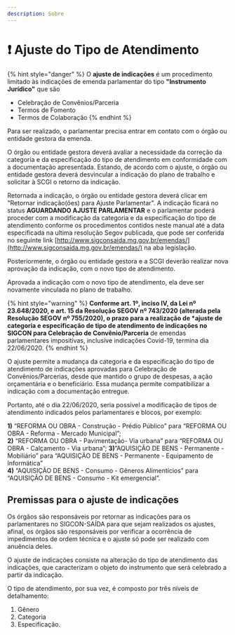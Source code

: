 ```yaml
---
description: Sobre
---
```


# ❗️ Ajuste do Tipo de Atendimento



{% hint style="danger" %}
O **ajuste de indicações** é um procedimento limitado às indicações de emenda parlamentar do tipo **"Instrumento Jurídico"**  que são

* Celebração de Convênios/Parceria
* Termos de Fomento
* Termos de Colaboração
{% endhint %}

Para ser realizado, o parlamentar precisa entrar em contato com o órgão ou entidade gestora da emenda.   
  
O órgão ou entidade gestora deverá avaliar a necessidade da correção da categoria e da especificação do tipo de atendimento em conformidade com a documentação apresentada. Estando, de acordo com o ajuste, o órgão ou entidade gestora deverá desvincular a indicação do plano de trabalho e solicitar à SCGI o retorno da indicação. 

Retornada a indicação, o órgão ou entidade gestora deverá clicar em "Retornar indicação\(ões\) para Ajuste Parlamentar".  A indicação ficará no status **AGUARDANDO AJUSTE PARLAMENTAR** e o parlamentar poderá proceder com a modificação da categoria e da especificação do tipo de atendimento conforme os procedimentos contidos neste manual até a data especificada na ultima resolução Segov publicada, que pode ser conferida no seguinte link [http://www.sigconsaida.mg.gov.br/emendas/](http://www.sigconsaida.mg.gov.br/emendas/) na aba legislação.  
  
Posteriormente, o órgão ou entidade gestora e a SCGI deverão realizar nova aprovação da indicação, com o novo tipo de atendimento.   
  
Aprovada a indicação com o novo tipo de atendimento, ela deve ser novamente vinculada no plano de trabalho.

{% hint style="warning" %}
**Conforme art. 1º, inciso IV, da Lei nº 23.648/2020, e art. 15 da Resolução SEGOV nº 743/2020 \(alterada pela Resolução SEGOV nº 755/2020\), o prazo para a realização de \*ajuste de categoria e especificação de tipo de atendimento de indicações no SIGCON para Celebração de Convênio/Parceria** de emendas parlamentares impositivas, inclusive indicações Covid-19, termina dia 22/06/2020.
{% endhint %}

O ajuste permite a mudança da categoria e da especificação do tipo de atendimento de indicações aprovadas para Celebração de Convênios/Parcerias, desde que mantido o grupo de despesas, a ação orçamentária e o beneficiário. Essa mudança permite compatibilizar a indicação com a documentação entregue.   
  
Portanto, até o dia 22/06/2020, seria possível a modificação de tipos de atendimento indicados pelos parlamentares e blocos, por exemplo:   
  
**1\)**  “REFORMA OU OBRA - Construção - Prédio Público” para “REFORMA OU OBRA - Reforma - Mercado Municipal”;   
**2\)**  “REFORMA OU OBRA - Pavimentação- Via urbana” para “REFORMA OU OBRA - Calçamento - Via urbana”; **3\)**”AQUISIÇÃO DE BENS - Permanente - Mobiliário” para “AQUISIÇÃO DE BENS - Permanente - Equipamento de Informática”   
**4\)** “AQUISIÇÃO DE BENS - Consumo - Gêneros Alimentícios” para “AQUISIÇÃO DE BENS - Consumo - Kit emergencial”.

## Premissas para o ajuste de indicações

Os órgãos são responsáveis por retornar as indicações para os parlamentares no SIGCON-SAÍDA para que sejam realizados os ajustes, afinal, os órgãos são responsáveis por verificar a ocorrência de impedimentos de ordem técnica e o ajuste só pode ser realizado com anuência deles.

O ajuste de indicações consiste na alteração do tipo de atendimento das indicações, que caracterizam o objeto do instrumento que será celebrado a partir da indicação. 

O tipo de atendimento, por sua vez, é composto por três níveis de detalhamento: 

1. Gênero
2. Categoria
3. Especificação. 

## 

